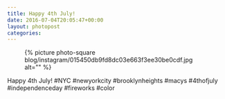 ```yaml
---
title: Happy 4th July!
date: 2016-07-04T20:05:47+00:00
layout: photopost
categories:
---
```


<figure class="photo photo--square">
  {% picture photo-square blog/instagram/015450db9fd8dc03e663f3ee30be0cdf.jpg alt="" %}
</figure>

Happy 4th July!
#NYC #newyorkcity #brooklynheights #macys #4thofjuly #independenceday #fireworks #color
